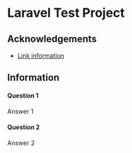 
# Laravel Test Project



## Acknowledgements

 - [Link information](https://awesomeopensource.com/project/elangosundar/awesome-README-templates)


## Information

#### Question 1

Answer 1

#### Question 2

Answer 2

